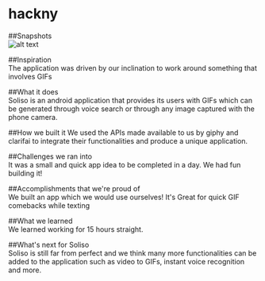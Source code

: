 # hackny

##Snapshots  
![alt text](https://challengepost-s3-challengepost.netdna-ssl.com/photos/production/software_photos/000/550/616/datas/gallery.jpg)

##Inspiration  
The application was driven by our inclination to work around something that involves GIFs


##What it does  
Soliso is an android application that provides its users with GIFs which can be generated through voice search or through any image captured with the phone camera.


##How we built it 
We used the APIs made available to us by giphy and clarifai to integrate their functionalities and produce a unique application.


##Challenges we ran into  
It was a small and quick app idea to be completed in a day. We had fun building it!


##Accomplishments that we're proud of  
We built an app which we would use ourselves! It's Great for quick GIF comebacks while texting


##What we learned  
We learned working for 15 hours straight.

##What's next for Soliso  
Soliso is still far from perfect and we think many more functionalities can be added to the application such as video to GIFs, instant voice recognition and more.

